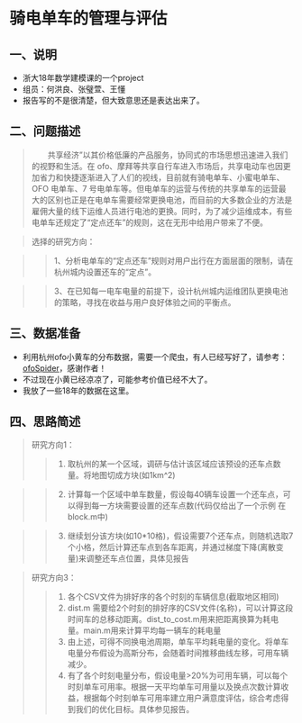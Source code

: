 # 骑电单车的管理与评估
## 一、说明
- 浙大18年数学建模课的一个project
- 组员：何洪良、张璧萱、王懂
- 报告写的不是很清楚，但大致意思还是表达出来了。
## 二、问题描述
>   &emsp;&emsp;共享经济”以其价格低廉的产品服务，协同式的市场思想迅速进入我们的视野和生活。在 ofo、摩拜等共享自行车进入市场后，共享电动车也因更加省力和快捷逐渐进入了人们的视线，目前就有骑电单车、小蜜电单车、OFO 电单车、7 号电单车等。但电单车的运营与传统的共享单车的运营最大的区别也正是在电单车需要经常更换电池，而目前的大多数企业的方法是雇佣大量的线下运维人员进行电池的更换。同时，为了减少运维成本，有些电单车还规定了“定点还车”的规则，这在无形中给用户带来了不便。

>  选择的研究方向：

>>  1、分析电单车的“定点还车”规则对用户出行在方面层面的限制，请在杭州城内设置还车的“定点”。

>>  3、在已知每一电车电量的前提下，设计杭州城内运维团队更换电池的策略，寻找在收益与用户良好体验之间的平衡点。

## 三、数据准备
- 利用杭州ofo小黄车的分布数据，需要一个爬虫，有人已经写好了，请参考：[ofoSpider](https://github.com/SilverBooker/ofoSpider)，感谢作者！
- 不过现在小黄已经凉凉了，可能参考价值已经不大了。
- 我放了一些18年的数据在这里。
## 四、思路简述
> 研究方向1：
>> 1. 取杭州的某一个区域，调研与估计该区域应该预设的还车点数量。将地图切成方块(如1km^2)

>> 2. 计算每一个区域中单车数量，假设每40辆车设置一个还车点，可以得到每一方块需要设置的还车点数(代码仅给出了一个示例 在block.m中)

>> 3. 继续划分该方块(如10\*10格)，假设需要7个还车点，则随机选取7个小格，然后计算还车点到各车距离，并通过梯度下降(离散变量)来调整还车点位置，具体见报告

> 研究方向3：
>> 1. 各个CSV文件为排好序的各个时刻的车辆信息(截取地区相同)
>> 2. dist.m 需要给2个时刻的排好序的CSV文件(名称)，可以计算这段时间车的总移动距离。dist_to_cost.m用来把距离换算为耗电量。main.m用来计算平均每一辆车的耗电量
>> 3. 由上述，可得不同换电池周期，单车平均耗电量的变化。将单车电量分布假设为高斯分布，会随着时间推移曲线左移，可用车辆减少。
>> 4. 有了各个时刻电量分布，假设电量>20%为可用车辆，可以每个时刻单车可用率。根据一天平均单车可用量以及换点次数计算收益，根据每个时刻单车可用率建立用户满意度评估，综合考虑得到我们的优化目标。具体参见报告。



